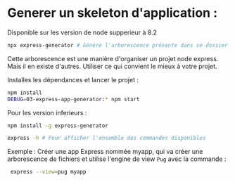 # Generer un skeleton d'application : 

Disponible sur les version de node supperieur à 8.2

```bash
npx express-generator # Génère l'arborescence présente dans ce dossier
```

Cette arborescence est une manière d'organiser un projet node express. Mais il en existe d'autres. Utiliser ce qui convient le mieux à votre projet.

Installes les dépendances et lancer le projet :

```bash
npm install
DEBUG=03-express-app-generator:* npm start
```

Pour les version inferieurs :

```bash
npm install -g express-generator
```

```bash
express -h # Pour afficher l'ensemble des commandes disponibles 
```

Exemple : Créer une app Express nommée myapp, qui va créer une arborescence de fichiers et utilise l'engine de view `Pug` avec la commande : 

```bash
 express --view=pug myapp
 ```

